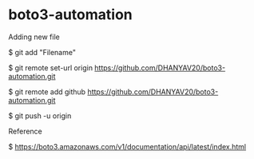 # boto3-automation

Adding new file 

$ git add "Filename"

$ git remote set-url origin https://github.com/DHANYAV20/boto3-automation.git

$  git remote add github https://github.com/DHANYAV20/boto3-automation.git

$ git push -u origin

Reference 

$ https://boto3.amazonaws.com/v1/documentation/api/latest/index.html
